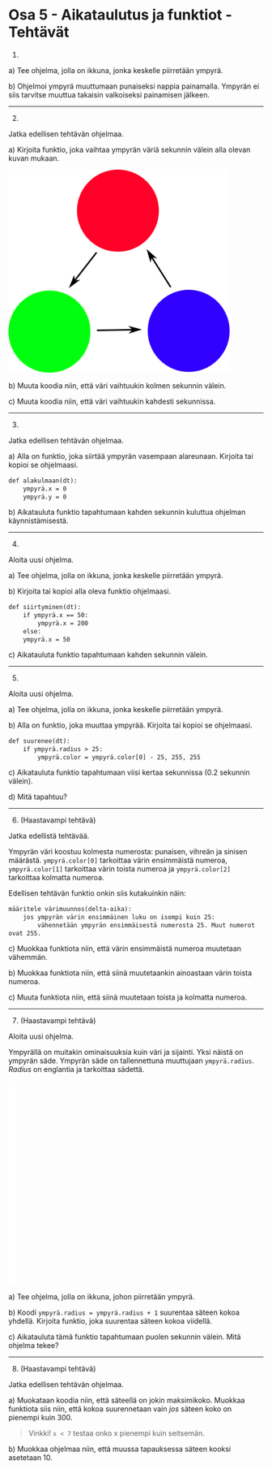 # Osa 5 - Aikataulutus ja funktiot - Tehtävät 

1. 

a) Tee ohjelma, jolla on ikkuna, jonka keskelle piirretään ympyrä.

b) Ohjelmoi ympyrä muuttumaan punaiseksi nappia painamalla. Ympyrän ei siis tarvitse muuttua takaisin valkoiseksi painamisen jälkeen.

---

2. 

Jatka edellisen tehtävän ohjelmaa.

a) Kirjoita funktio, joka vaihtaa ympyrän väriä sekunnin välein alla olevan kuvan mukaan.

<img src=kuvat/diskopallo.png height="400">

b) Muuta koodia niin, että väri vaihtuukin kolmen sekunnin välein.

c) Muuta koodia niin, että väri vaihtuukin kahdesti sekunnissa.

---

3. 

Jatka edellisen tehtävän ohjelmaa.

a) Alla on funktio, joka siirtää ympyrän vasempaan alareunaan. Kirjoita tai kopioi se ohjelmaasi.

```Python3
def alakulmaan(dt):
    ympyrä.x = 0
    ympyrä.y = 0
```

b) Aikatauluta funktio tapahtumaan kahden sekunnin kuluttua ohjelman käynnistämisestä.

---

4. 

Aloita uusi ohjelma.

a) Tee ohjelma, jolla on ikkuna, jonka keskelle piirretään ympyrä.

b) Kirjoita tai kopioi alla oleva funktio ohjelmaasi.

```Python3
def siirtyminen(dt):
    if ympyrä.x == 50:
        ympyrä.x = 200
    else:
    ympyrä.x = 50
```

c) Aikatauluta funktio tapahtumaan kahden sekunnin välein.

---

5. 

Aloita uusi ohjelma.

a) Tee ohjelma, jolla on ikkuna, jonka keskelle piirretään ympyrä.

b) Alla on funktio, joka muuttaa ympyrää. Kirjoita tai kopioi se ohjelmaasi.

```Python3
def suurenee(dt):
    if ympyrä.radius > 25:
        ympyrä.color = ympyrä.color[0] - 25, 255, 255
```

c) Aikatauluta funktio tapahtumaan viisi kertaa sekunnissa (0.2 sekunnin välein).

d) Mitä tapahtuu?

---

6. (Haastavampi tehtävä)

Jatka edellistä tehtävää.

Ympyrän väri koostuu kolmesta numerosta: punaisen, vihreän ja sinisen määrästä. `ympyrä.color[0]` tarkoittaa värin ensimmäistä numeroa, `ympyrä.color[1]` tarkoittaa värin toista numeroa ja `ympyrä.color[2]` tarkoittaa kolmatta numeroa.

Edellisen tehtävän funktio onkin siis kutakuinkin näin:

```
määritele värimuunnos(delta-aika):
    jos ympyrän värin ensimmäinen luku on isompi kuin 25:
        vähennetään ympyrän ensimmäisestä numerosta 25. Muut numerot ovat 255.
```

c) Muokkaa funktiota niin, että värin ensimmäistä numeroa muutetaan vähemmän.

b) Muokkaa funktiota niin, että siinä muutetaankin ainoastaan värin toista numeroa.

c) Muuta funktiota niin, että siinä muutetaan toista ja kolmatta numeroa.

---

7. (Haastavampi tehtävä)

Aloita uusi ohjelma.

Ympyrällä on muitakin ominaisuuksia kuin väri ja sijainti. Yksi näistä on ympyrän säde. Ympyrän säde on tallennettuna muuttujaan `ympyrä.radius`. _Radius_ on englantia ja tarkoittaa sädettä.

<img src=kuvat/sade.png height="400">

a) Tee ohjelma, jolla on ikkuna, johon piirretään ympyrä.

b) Koodi `ympyrä.radius = ympyrä.radius + 1` suurentaa säteen kokoa yhdellä. Kirjoita funktio, joka suurentaa säteen kokoa viidellä.

c) Aikatauluta tämä funktio tapahtumaan puolen sekunnin välein. Mitä ohjelma tekee?

---

8. (Haastavampi tehtävä)

Jatka edellisen tehtävän ohjelmaa.

a) Muokataan koodia niin, että säteellä on jokin maksimikoko. Muokkaa funktiota siis niin, että kokoa suurennetaan vain _jos_ säteen koko on pienempi kuin 300.

> Vinkki! `x < 7` testaa onko x pienempi kuin seitsemän.

b) Muokkaa ohjelmaa niin, että muussa tapauksessa säteen kooksi asetetaan 10.